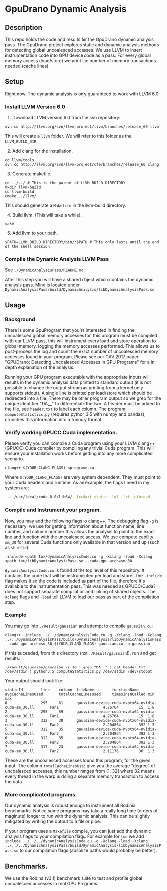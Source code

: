 # GpuDrano Dynamic Analysis

## Description
This repo holds the code and results for the GpuDrano dynamic analysis pass. The GpuDrano project explores static and dynamic analysis methods for detecting global uncoalesced accesses. We use LLVM to insert instrumentation code into GPU device code as a pass. For every global memory access (load/store) we print the number of memory transactions needed (cache lines).

## Setup

Right now. The dynamic analysis is only guaranteed to work with LLVM 6.0.

### Install LLVM Version 6.0

1. Download LLVM version 6.0 from the svn repository:
```shell
svn co http://llvm.org/svn/llvm-project/llvm/branches/release_60 llvm
```

This will create a `llvm` folder. We will refer to this folder as the `LLVM_BUILD_DIR`.

2. Add clang for the installation.
```shell
cd llvm/tools
svn co http://llvm.org/svn/llvm-project/cfe/branches/release_60 clang
```

3. Generate makefile.

```shell
cd ../../ # This is the parent of LLVM_BUILD_DIRECTORY
mkdir llvm-build
cd llvm-build
cmake ../llvm/
```

This should generate a `Makefile` in the llvm-build directory.

4. Build llvm. (This will take a while).
```shell
make
```

5. Add llvm to your path.
```shell
$PATH=LLVM_BUILD_DIRECTORY/bin/:$PATH # This only lasts until the end of the shell session
```

### Compile the Dynamic Analysis LLVM Pass
See `./DynamicAnalysisPass/README.md`

After this step you will have a shared object which contains the dynamic analysis pass. Mine is located under `DynamicAnalysisPass/build/DynamicAnalysis/libDynamicAnalysisPass.so`


## Usage

### Background
There is some GpuProgram that you're interested in finding the uncoalesced global memory accesses for, this program must be compiled with our LLVM pass, this will instrument every load and store operation to global memory, logging the memory accesses performed. This allows us to post-process the log and count the exact number of uncoalesced memory accesses found in your program. Please see our CAV 2017 paper "GPUDrano: Detecting Uncoalesced Accesses in GPU Programs" for a in depth explanation of the analysis.


Running your GPU program executable with the appropriate inputs will results in the dynamic analysis data printed to standard output (it is not possible to change the output stream as printing from a kernel only supports stdout). A single line is printed per load/store which should be redirected into a file. There may be other program output so we grep for the unique identifier "DA__" to differentiate the two. A header must be added to the file, see `header.txt` to label each column. The program `computeStatistics.py` (requires python 3.5 with numpy and pandas), crunches this information into a friendly format.

### Verify working GPUCC Cuda implementation.

Please verify you can compile a Cuda program using your LLVM clang++ (GPUCC) Cuda compiler by compiling any trivial Cuda program. This will ensure your installation works before getting into any more complicated scenario.

```
clang++ $(YOUR_CLANG_FLAGS) <program>.cu
```

Where `$(YOUR_CLANG_FLAGS)` are very system dependent. They must point to your Cuda headers and runtime. As an example, the flags I need in my system are:
```bash
 -L /usr/local/cuda-8.0/lib64/ -lcudart_static -ldl -lrt -pthread
```

### Compile and Instrument your program.

Now, you may add the following flags to clang++. The debugging flag `-g` is necessary: we use for getting information about function name, line number, and column number this allows the analysis to point to the exact line and function with the uncoalesced access. We use compute cability `sm_30` for several Cuda functions only avaliable in that version and up (such as `shuffle`).

```
-include <path to>/dynamicAnalysisCode.cu -g -Xclang -load -Xclang <path to>/libDynamicAnalysisPass.so --cuda-gpu-arch=sm_30
```

`dynamicAnalysisCode.cu` is found at the top level of this repository. It contains the code that will be instrumented per load and store. The `-include` flag makes it so the code is included as part of the file, therefore it's avaliable to the instrumentation pass. This was needed as GPUCC/Cuda? does not support separate compilation and linking of shared objects. The `-Xclang` flags and `-load` tell LLVM to load our pass as part of the compilation step.

### Example

You may go into `./Result/gaussian` and attempt to compile `gaussian.cu`:
```
clang++ -include ../../dynamicAnalysisCode.cu -g -Xclang -load -Xclang ../../DynamicAnalysisPass/build/DynamicAnalysis/libDynamicAnalysisPass.so --cuda-gpu-arch=sm_30 $(YOUR_CLANG_FLAGS) gaussian.cu -o gaussian
```

If this suceeded, from this directory (not `./Result/gaussian`!), run and get results:
```
./Result/gaussian/gaussian -s 16 | grep "DA__" | cat header.txt /dev/stdin | python3.5 computeStatistics.py /dev/stdin /dev/stdout
```

Your output should look like:
```
staticId        line    column  fileName        functionName    avgCacheLinesUsed       totalCacheLinesUsed     timesInsnCalled min max
0               295     61      gaussian-device-cuda-nvptx64-nvidia-cuda-sm_30.ll       Fan1                    4.26764         15  1 8
2               295     59      gaussian-device-cuda-nvptx64-nvidia-cuda-sm_30.ll       Fan1                    4.26764         15  1 8
3               312     38      gaussian-device-cuda-nvptx64-nvidia-cuda-sm_30.ll       Fan2                    2.204864        392 1 3
5               312     35      gaussian-device-cuda-nvptx64-nvidia-cuda-sm_30.ll       Fan2                    2.204864        392 1 3
6               312     35      gaussian-device-cuda-nvptx64-nvidia-cuda-sm_30.ll       Fan2                    2.204864        392 1 3
7               317     23      gaussian-device-cuda-nvptx64-nvidia-cuda-sm_30.ll       Fan2                    2.11176         36  1 3
```
These are the uncoalesced accesses found this program, for the given input. The column `totalCacheLinesUsed` give you the average "degree" of uncoalesced accesses, this number ranges from (1, 32] where 32 means every thread in the warp is doing a separate memory transaction to access the data.

### More complicated programs
Our dynamic analysis is robust enough to instrument all Rodinia benchmarks. Notice some programs may take a really long time (orders of maginute) longer to run with the dynamic analysis. This can be slightly mitigated by writing the output to a file or pipe.

If your program uses a `Makefile` compile, you can just add the dynamic analysis flags to your compilation flags. For example for `lud` we add `-include ../../../dynamicAnalysisCode.cu -g -Xclang -load -Xclang ../../../DynamicAnalysisPass/build/DynamicAnalysis/libDynamicAnalysisPass.so` to our compilation flags (absolute paths would probably be better).

## Benchmarks.
We use the Rodina (v3.1) benchmark suite to test and profile global uncoalesced accesses in real GPU Programs.
